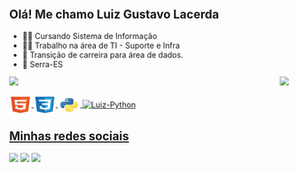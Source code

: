 ## Olá! Me chamo Luiz Gustavo Lacerda

- 👨‍🎓 Cursando Sistema de Informação
- 👨‍💻 Trabalho na área de TI - Suporte e Infra
- 🎲 Transição de carreira para área de dados.
- 🚩 Serra-ES

<div>
  <a href= "https://github.com/LuizGustavoLcv">
  <img  height="160em" src="https://github-readme-stats.vercel.app/api?username=LuizGustavoLcv&show_icons=true&theme=apprentice&include_all_commits=true&count_private=true"/>
  <img align="right" height="130em" src="https://github-readme-stats.vercel.app/api/top-langs/?username=LuizGustavoLcv&layout=compact&langs_count=16&theme=react"/>
</div>

<div style="display: inline_block"><br>
  <img align="center" alt="Luiz-HTML" height="30" width="40" src="https://raw.githubusercontent.com/devicons/devicon/master/icons/html5/html5-original.svg">
  <img align="center" alt="Luiz-CSS" height="30" width="40" src="https://raw.githubusercontent.com/devicons/devicon/master/icons/css3/css3-original.svg">
  <img align="center" alt="Luiz-Python" height="30" width="40" src="https://raw.githubusercontent.com/devicons/devicon/master/icons/python/python-original.svg">
  <img align="center" alt="Luiz-Python" height="30" width="40" <img src="https://cdn.jsdelivr.net/gh/devicons/devicon@latest/icons/azuresqldatabase/azuresqldatabase-original.svg">
</div>
  
  ##
 ## Minhas redes sociais
<div> 
  <a href="https://instagram.com/luizgustavolcve" target="_blank"><img src="https://img.shields.io/badge/-Instagram-%23E4405F?style=for-the-badge&logo=instagram&logoColor=white" target="_blank"></a>
  <a href = "mailto:luiz.lacerdav@outlook.com.br"><img src="https://img.shields.io/badge/Microsoft_Outlook-0078D4?style=for-the-badge&logo=microsoft-outlook&logoColor=white" target="_blank"></a>
  <a href="https://www.linkedin.com/in/luizgustavolcv" target="_blank"><img src="https://img.shields.io/badge/-LinkedIn-%230077B5?style=for-the-badge&logo=linkedin&logoColor=white" target="_blank"></a> 
  
</div>
